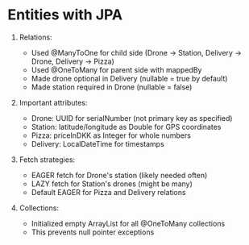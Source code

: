
# Entities with JPA

1. Relations:
    - Used @ManyToOne for child side (Drone → Station, Delivery → Drone, Delivery → Pizza)
    - Used @OneToMany for parent side with mappedBy
    - Made drone optional in Delivery (nullable = true by default)
    - Made station required in Drone (nullable = false)

2. Important attributes:
    - Drone: UUID for serialNumber (not primary key as specified)
    - Station: latitude/longitude as Double for GPS coordinates
    - Pizza: priceInDKK as Integer for whole numbers
    - Delivery: LocalDateTime for timestamps

3. Fetch strategies:
    - EAGER fetch for Drone's station (likely needed often)
    - LAZY fetch for Station's drones (might be many)
    - Default EAGER for Pizza and Delivery relations

4. Collections:
    - Initialized empty ArrayList for all @OneToMany collections
    - This prevents null pointer exceptions
